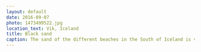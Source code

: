 ```yaml
---
layout: default
date: 2016-09-07
photo: 1473499522.jpg
location_text: Vik, Iceland
title: Black sand
caption: The sand of the different beaches in the South of Iceland is very thin and also very black. The colors of the place are very interesting with the blue of the water, the black of the sand and the green of the grass behind.
---
```

